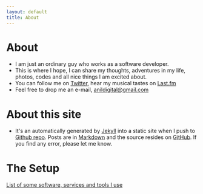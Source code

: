 ```yaml
---
layout: default
title: About
---
```


About
========

* I am just an ordinary guy who works as a software developer.
* This is where I hope, I can share my thoughts, adventures in my life,  photos, codes and all nice things I am excited about.
* You can follow me on [Twitter](http://twitter.com/anildigital), hear my musical tastes on [Last.fm](http://www.last.fm/user/anildigital)
* Feel free to drop me an e-mail, <a href="mailto:anildigital@gmail.com">anildigital@gmail.com</a>


About this site
===============
* It's an automatically generated by
  [Jekyll](https://github.com/jekyll/jekyll) into a static site when
  I push to
  [Github repo](https://github.com/anildigital/anildigital.github.com/). Posts
  are in [Markdown](http://daringfireball.net/projects/markdown/) and
  the source resides on
  [GitHub](https://github.com/anildigital/anildigital.github.com/). If
  you find any error, please let me know.


The Setup
==============
[List of some software, services and tools I use](/usesthis.html)
